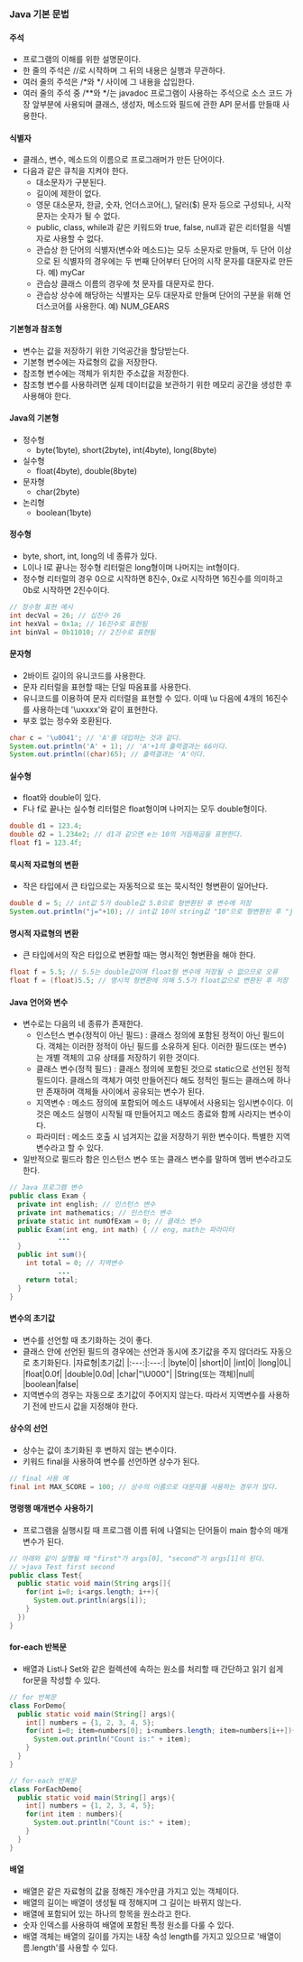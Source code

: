 ### Java 기본 문법

#### 주석

- 프로그램의 이해를 위한 설명문이다.
- 한 줄의 주석은 //로 시작하며 그 뒤의 내용은 실행과 무관하다.
- 여러 줄의 주석은 /\*와 \*/ 사이에 그 내용을 삽입한다.
- 여러 줄의 주석 중 /\*\*와 \*/는 javadoc 프로그램이 사용하는 주석으로 소스 코드 가장 앞부분에 사용되며 클래스, 생성자, 메소드와 필드에 관한 API 문서를 만들때 사용한다.

#### 식별자

- 클래스, 변수, 메소드의 이름으로 프로그래머가 만든 단어이다.
- 다음과 같은 큐칙을 지켜야 한다.
  - 대소문자가 구분된다.
  - 길이에 제한이 없다.
  - 영문 대소문자, 한글, 숫자, 언더스코어(\_), 달러($) 문자 등으로 구성되나, 시작 문자는 숫자가 될 수 없다.
  - public, class, while과 같은 키워드와 true, false, null과 같은 리터럴을 식별자로 사용할 수 없다.
  - 관습상 한 단어의 식별자(변수와 메소드)는 모두 소문자로 만들며, 두 단어 이상으로 된 식별자의 경우에는 두 번째 단어부터 단어의 시작 문자를 대문자로 만든다. 예) myCar
  - 관습상 클래스 이름의 경우에 첫 문자를 대문자로 한다.
  - 관습상 상수에 해당하는 식별자는 모두 대문자로 만들며 단어의 구분을 위해 언더스코어를 사용한다. 예) NUM_GEARS

#### 기본형과 참조형

- 변수는 값을 저장하기 위한 기억공간을 할당받는다.
- 기본형 변수에는 자료형의 값을 저장한다.
- 참조형 변수에는 객체가 위치한 주소값을 저장한다.
- 참조형 변수를 사용하려면 실제 데이터값을 보관하기 위한 메모리 공간을 생성한 후 사용해야 한다.

#### Java의 기본형

- 정수형
  - byte(1byte), short(2byte), int(4byte), long(8byte)
- 실수형
  - float(4byte), double(8byte)
- 문자형
  - char(2byte)
- 논리형
  - boolean(1byte)

#### 정수형

- byte, short, int, long의 네 종류가 있다.
- L이나 l로 끝나는 정수형 리터럴은 long형이며 나머지는 int형이다.
- 정수형 리터럴의 경우 0으로 시작하면 8진수, 0x로 시작하면 16진수를 의미하고 0b로 시작하면 2진수이다.

```java
// 정수형 표현 예시
int decVal = 26; // 십진수 26
int hexVal = 0x1a; // 16진수로 표현됨
int binVal = 0b11010; // 2진수로 표현됨
```

#### 문자형

- 2바이트 길이의 유니코드를 사용한다.
- 문자 리터럴을 표현할 때는 단일 따옴표를 사용한다.
- 유니코드를 이용하여 문자 리터럴을 표현할 수 있다. 이때 \u 다음에 4개의 16진수를 사용하는데 '\uxxxx'와 같이 표현한다.
- 부호 없는 정수와 호환된다.

```java
char c = '\u0041'; // 'A'를 대입하는 것과 같다.
System.out.println('A' + 1); // 'A'+1의 출력결과는 66이다.
System.out.println((char)65); // 출력결과는 'A'이다.
```

#### 실수형

- float와 double이 있다.
- F나 f로 끝나는 실수형 리터럴은 float형이며 나머지는 모두 double형이다.

```java
double d1 = 123.4;
double d2 = 1.234e2; // d1과 같으면 e는 10의 거듭제곱을 표현한다.
float f1 = 123.4f;
```

#### 묵시적 자료형의 변환

- 작은 타입에서 큰 타입으로는 자동적으로 또는 묵시적인 형변환이 일어난다.

```java
double d = 5; // int값 5가 double값 5.0으로 형변환된 후 변수에 저장
System.out.println("j="+10); // int값 10이 string값 "10"으로 형변환된 후 "j+10"이 출력
```

#### 명시적 자료형의 변환

- 큰 타입에서의 작은 타입으로 변환할 때는 명시적인 형변환을 해야 한다.

```java
float f = 5.5; // 5.5는 double값이며 float형 변수에 저장될 수 없으므로 오류
float f = (float)5.5; // 명시적 형변환에 의해 5.5가 float값으로 변환된 후 저장
```

#### Java 언어와 변수

- 변수로는 다음의 네 종류가 존재한다.
  - 인스턴스 변수(정적이 아닌 필드) : 클래스 정의에 포함된 정적이 아닌 필드이다. 객체는 이러한 정적이 아닌 필드를 소유하게 된다. 이러한 필드(또는 변수)는 개별 객체의 고유 상태를 저장하기 위한 것이다.
  - 클래스 변수(정적 필드) : 클래스 정의에 포함된 것으로 static으로 선언된 정적필드이다. 클래스의 객체가 여럿 만들어진다 해도 정적인 필드는 클래스에 하나만 존재하며 객체들 사이에서 공유되는 변수가 된다.
  - 지역변수 : 메소드 정의에 포함되어 메소드 내부에서 사용되는 임시변수이다. 이것은 메소드 실행이 시작될 때 만들어지고 메소드 종료와 함께 사라지는 변수이다.
  - 파라미터 : 메소드 호출 시 넘겨지는 값을 저장하기 위한 변수이다. 특별한 지역변수라고 할 수 있다.
- 일반적으로 필드라 함은 인스턴스 변수 또는 클래스 변수를 말하며 멤버 변수라고도 한다.

```java
// Java 프로그램 변수
public class Exam {
  private int english; // 인스턴스 변수
  private int mathematics; // 인스턴스 변수
  private static int numOfExam = 0; // 클래스 변수
  public Exam(int eng, int math) { // eng, math는 파라미터
            ...
  }
  public int sum(){
    int total = 0; // 지역변수
            ...
    return total;
  }
}
```

#### 변수의 초기값

- 변수를 선언할 때 초기화하는 것이 좋다.
- 클래스 안에 선언된 필드의 경우에는 선언과 동시에 초기값을 주지 않더라도 자동으로 초기화된다.
  |자료형|초기값|
  |:---:|:---:|
  |byte|0|
  |short|0|
  |int|0|
  |long|0L|
  |float|0.0f|
  |double|0.0d|
  |char|"\U000"|
  |String(또는 객체)|null|
  |boolean|false|
- 지역변수의 경우는 자동으로 초기값이 주어지지 않는다. 따라서 지역변수를 사용하기 전에 반드시 값을 지정해야 한다.

#### 상수의 선언

- 상수는 값이 초기화된 후 변하지 않는 변수이다.
- 키워드 final을 사용하여 변수를 선언하면 상수가 된다.

```java
// final 사용 예
final int MAX_SCORE = 100; // 상수의 이름으로 대문자를 사용하는 경우가 많다.
```

#### 명령행 매개변수 사용하기

- 프로그램을 실행시킬 때 프로그램 이름 뒤에 나열되는 단어들이 main 함수의 매개변수가 된다.

```java
// 아래와 같이 실행될 때 "first"가 args[0], "second"가 args[1]이 된다.
// >java Test first second
public class Test{
  public static void main(String args[]{
    for(int i=0; i<args.length; i++){
      System.out.println(args[i]);
    }
  })
}
```

#### for\-each 반복문

- 배열과 List나 Set와 같은 컬렉션에 속하는 원소를 처리할 때 간단하고 읽기 쉽게 for문을 작성할 수 있다.

```java
// for 반복문
class ForDemo{
  public static void main(String[] args){
    int[] numbers = {1, 2, 3, 4, 5};
    for(int i=0; item=numbers[0]; i<numbers.length; item=numbers[i++]){
      System.out.println("Count is:" + item);
    }
  }
}
```

```java
// for-each 반복문
class ForEachDemo{
  public static void main(String[] args){
    int[] numbers = {1, 2, 3, 4, 5};
    for(int item : numbers){
      System.out.println("Count is:" + item);
    }
  }
}
```

#### 배열

- 배열은 같은 자료형의 값을 정해진 개수만큼 가지고 있는 객체이다.
- 배열의 길이는 배열이 생성될 때 정해지며 그 길이는 바뀌지 않는다.
- 배열에 포함되어 있는 하나의 항목을 원소라고 한다.
- 숫자 인덱스를 사용하여 배열에 포함된 특정 원소를 다룰 수 있다.
- 배열 객체는 배열의 길이를 가지는 내장 속성 length를 가지고 있으므로 '배열이름.length'를 사용할 수 있다.
